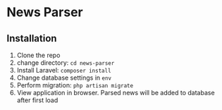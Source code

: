 # News Parser

## Installation

1. Clone the repo
2. change directory: `cd news-parser`
3. Install Laravel: `composer install`
4. Change database settings in `env`
5. Perform migration: `php artisan migrate`
6. View application in browser. Parsed news will be added to database after
   first load
